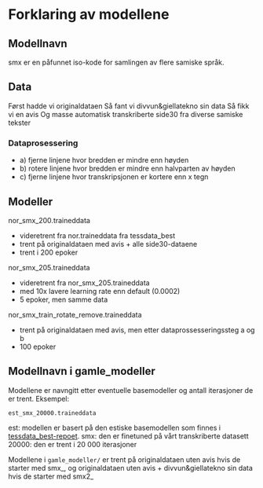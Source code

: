 # Forklaring av modellene

## Modellnavn
smx er en påfunnet iso-kode for samlingen av flere samiske språk.

## Data
Først hadde vi originaldataen
Så fant vi divvun&giellatekno sin data
Så fikk vi en avis
Og masse automatisk transkriberte side30 fra diverse samiske tekster

### Dataprosessering
- a) fjerne linjene hvor bredden er mindre enn høyden
- b) rotere linjene hvor bredden er mindre enn halvparten av høyden
- c) fjerne linjene hvor transkripsjonen er kortere enn x tegn

## Modeller
nor_smx_200.traineddata
- videretrent fra nor.traineddata fra tessdata_best
- trent på originaldataen med avis + alle side30-dataene
- trent i 200 epoker

nor_smx_205.traineddata
- videretrent fra nor_smx_205.traineddata
- med 10x lavere learning rate enn default (0.0002)
- 5 epoker, men samme data

nor_smx_train_rotate_remove.traineddata
- trent på originaldataen med avis, men etter dataprossesseringssteg a og b
- 100 epoker

## Modellnavn i gamle_modeller
Modellene er navngitt etter eventuelle basemodeller og antall iterasjoner de er trent.
Eksempel:
```
est_smx_20000.traineddata
```
est: modellen er basert på den estiske basemodellen som finnes i [tessdata_best-repoet](https://github.com/tesseract-ocr/tessdata_best).
smx: den er finetuned på vårt transkriberte datasett
20000: den er trent i 20 000 iterasjoner

Modellene i `gamle_modeller/` er trent på originaldataen uten avis hvis de starter med smx_, og originaldataen uten avis + divvun&giellatekno sin data hvis de starter med smx2_
